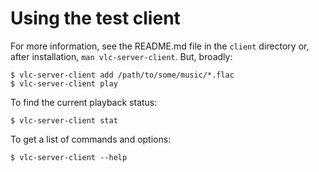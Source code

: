# Using the test client

For more information, see the README.md file in the `client` directory
or, after installation, `man vlc-server-client`. But, broadly:

    $ vlc-server-client add /path/to/some/music/*.flac
    $ vlc-server-client play

To find the current playback status:

    $ vlc-server-client stat

To get a list of commands and options: 

    $ vlc-server-client --help

